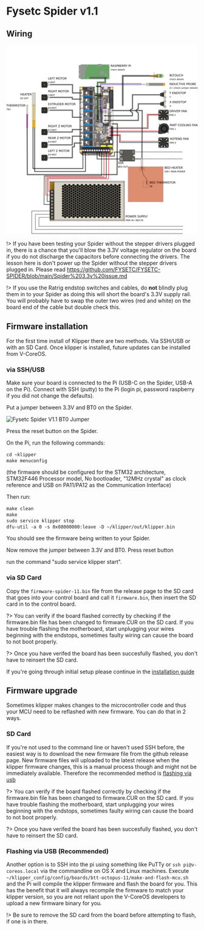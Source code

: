 # Fysetc Spider v1.1

## Wiring
![Fysetc Spider V1.1 Wiring Diagram](_media/spider-11-wiring.png)

!> If you have been testing your Spider without the stepper drivers plugged in, there is a chance that you'll blow the 3.3V voltage regulator on the board if you do not discharge the capacitors before connecting the drivers. The lesson here is don't power up the Spider without the stepper drivers plugged in. Please read https://github.com/FYSETC/FYSETC-SPIDER/blob/main/Spider%203.3v%20issue.md

!> If you use the Ratrig endstop switches and cables, do **not** blindly plug them in to your Spider as doing this will short the board's 3.3V supply rail.  You will probably have to swap the outer two wires (red and white) on the board end of the cable but double check this.

## Firmware installation

For the first time install of Klipper there are two methods.  Via
SSH/USB or with an SD Card.  Once klipper is installed, future updates
can be installed from V-CoreOS.

### via SSH/USB

Make sure your board is connected to the Pi (USB-C on the Spider, USB-A on the Pi). Connect with SSH (putty) to the Pi (login pi, password raspberry if you did
not change the defaults).

Put a jumper between 3.3V and BT0 on the Spider.

![Fysetc Spider V1.1 BT0 Jumper](_media/BTO-jumper.png)

Press the reset button on the Spider.

On the Pi, run the following commands:

	cd ~klipper
	make menuconfig

(the firmware should be configured for the STM32 architecture, STM32F446
Processor model, No bootloader, "12MHz crystal" as clock reference and
USB on PA11/PA12 as the Communication Interface)

Then run:

	make clean
	make
	sudo service klipper stop
	dfu-util -a 0 -s 0x08000000:leave -D ~/klipper/out/klipper.bin

You should see the firmware being written to your Spider.

Now remove the jumper between 3.3V and BT0.  Press reset button

run the command "sudo service klipper start".


### via SD Card


Copy the `firmware-spider-11.bin` file from the release page to the SD card that goes into your control board and call it `firmware.bin`, then insert the SD card in to the control board.

?> 
You can verify if the board flashed correctly by checking if the firmware.bin file has been changed to firmware.CUR on the SD card. If you have trouble flashing the motherboard, start unplugging your wires beginning with the endstops, sometimes faulty wiring can cause the board to not boot properly.

?> Once you have verifed the board has been succesfully flashed, you don't have to reinsert the SD card.

If you're going through initial setup please continue in the [installation guide](installation.md#setup)
## Firmware upgrade

Sometimes klipper makes changes to the microcontroller code and thus your MCU need to be reflashed with new firmware. You can do that in 2 ways.

### SD Card
If you're not used to the command line or haven't used SSH before, the easiest way is to download the new firmware file from the github release page. New firmware files will uploaded to the latest release when the klipper firmware changes, this is a manual process though and might not be immediately available. Therefore the recommended method is [flashing via usb](#flashing-via-usb)

?> 
You can verify if the board flashed correctly by checking if the firmware.bin file has been changed to firmware.CUR on the SD card. If you have trouble flashing the motherboard, start unplugging your wires beginning with the endstops, sometimes faulty wiring can cause the board to not boot properly.

?> Once you have verifed the board has been succesfully flashed, you don't have to reinsert the SD card.

### Flashing via USB (Recommended)
Another option is to SSH into the pi using something like PuTTy or `ssh pi@v-coreos.local` via the commandline on OS X and Linux machines. Execute `~/klipper_config/config/boards/btt-octopus-11/make-and-flash-mcu.sh` and the Pi will compile the klipper firmware and flash the board for you. This has the benefit that it will always recompile the firmware to match your klipper version, so you are not reliant upon the V-CoreOS developers to upload a new firmware binary for you.

!> Be sure to remove the SD card from the board before attempting to flash, if one is in there.
